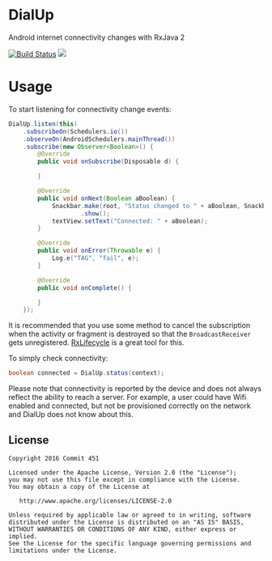 # DialUp
Android internet connectivity changes with RxJava 2

[![Build Status](https://travis-ci.org/Commit451/DialUp.svg?branch=master)](https://travis-ci.org/Commit451/DialUp) [![](https://jitpack.io/v/Commit451/DialUp.svg)](https://jitpack.io/#Commit451/DialUp)

# Usage
To start listening for connectivity change events:
```java
DialUp.listen(this)
    .subscribeOn(Schedulers.io())
    .observeOn(AndroidSchedulers.mainThread())
    .subscribe(new Observer<Boolean>() {
        @Override
        public void onSubscribe(Disposable d) {

        }

        @Override
        public void onNext(Boolean aBoolean) {
            Snackbar.make(root, "Status changed to " + aBoolean, Snackbar.LENGTH_LONG)
                    .show();
            textView.setText("Connected: " + aBoolean);
        }

        @Override
        public void onError(Throwable e) {
            Log.e("TAG", "fail", e);
        }

        @Override
        public void onComplete() {

        }
    });
```

It is recommended that you use some method to cancel the subscription when the activity or fragment is destroyed so that the `BroadcastReceiver` gets unregistered. [RxLifecycle](https://github.com/trello/RxLifecycle) is a great tool for this.

To simply check connectivity:
```java
boolean connected = DialUp.status(context);
```

Please note that connectivity is reported by the device and does not always reflect the ability to reach a server. For example, a user could have Wifi enabled and connected, but not be provisioned correctly on the network and DialUp does not know about this.

License
--------

    Copyright 2016 Commit 451

    Licensed under the Apache License, Version 2.0 (the "License");
    you may not use this file except in compliance with the License.
    You may obtain a copy of the License at

       http://www.apache.org/licenses/LICENSE-2.0

    Unless required by applicable law or agreed to in writing, software
    distributed under the License is distributed on an "AS IS" BASIS,
    WITHOUT WARRANTIES OR CONDITIONS OF ANY KIND, either express or implied.
    See the License for the specific language governing permissions and
    limitations under the License.
